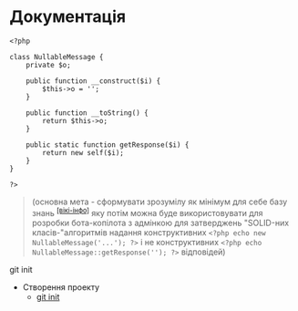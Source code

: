 # Документація
```
<?php

class NullableMessage {
    private $o;

    public function __construct($i) {
        $this->o = '';
    }

    public function __toString() {
        return $this->o;
    }

    public static function getResponse($i) {
        return new self($i);
    }
}

?>
```
> (основна мета - сформувати зрозумілу як мінімум для себе базу знань <sup>[\[вікі-інфо\]](https://uk.wikipedia.org/wiki/%D0%91%D0%B0%D0%B7%D0%B0_%D0%B7%D0%BD%D0%B0%D0%BD%D1%8C)</sup> яку потім можна буде використовувати для розробки бота-копілота з адмінкою для затверджень "SOLID-них класів-"алгоритмів надання конструктивних ```<?php echo new NullableMessage('...'); ?>``` і не конструктивних ```<?php echo NullableMessage::getResponse(''); ?>``` відповідей)

git init
* Створення проекту
  * [git init](manual/DESC-GIT-INIT.md)
